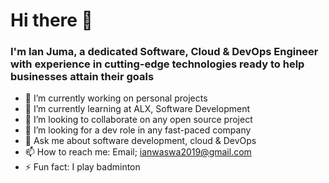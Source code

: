 # Hi there 👋
### I'm Ian Juma, a dedicated Software, Cloud & DevOps Engineer with experience in cutting-edge technologies ready to help businesses attain their goals
- 🔭 I’m currently working on personal projects
- 🌱 I’m currently learning at ALX, Software Development
- 👯 I’m looking to collaborate on any open source project
- 🤔 I’m looking for a dev role in any fast-paced company
- 💬 Ask me about software development, cloud & DevOps
- 📫 How to reach me: Email; ianwaswa2019@gmail.com
- ⚡ Fun fact: I play badminton
